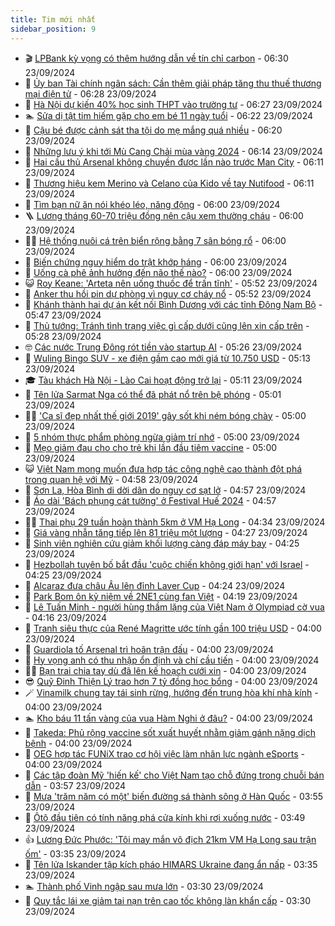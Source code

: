 ```yaml
---
title: Tim mới nhất
sidebar_position: 9
---
```


<!-- vnexpress-tin-moi-nhat:START -->
- 🎬 [LPBank kỳ vọng có thêm hướng dẫn về tín chỉ carbon](https://vnexpress.net/lpbank-ky-vong-co-them-huong-dan-ve-tin-chi-carbon-4795963.html) - 06:30 23/09/2024
- 🐎 [Ủy ban Tài chính ngân sách: Cần thêm giải pháp tăng thu thuế thương mại điện tử](https://vnexpress.net/uy-ban-tai-chinh-ngan-sach-can-them-giai-phap-tang-thu-thue-thuong-mai-dien-tu-4795992.html) - 06:28 23/09/2024
- 🦍 [Hà Nội dự kiến 40% học sinh THPT vào trường tư](https://vnexpress.net/ha-noi-du-kien-40-hoc-sinh-thpt-vao-truong-tu-4795840.html) - 06:27 23/09/2024
- 🏊 [Sửa dị tật tim hiếm gặp cho em bé 11 ngày tuổi](https://vnexpress.net/sua-di-tat-tim-hiem-gap-cho-em-be-11-ngay-tuoi-4795955.html) - 06:22 23/09/2024
- 🎊 [Cậu bé được cảnh sát tha tội do mẹ mắng quá nhiều](https://vnexpress.net/cau-be-duoc-canh-sat-thuong-tinh-tha-toi-do-me-mang-qua-nhieu-4796015.html) - 06:20 23/09/2024
- 🎃 [Những lưu ý khi tới Mù Cang Chải mùa vàng 2024](https://vnexpress.net/nhung-luu-y-khi-toi-mu-cang-chai-mua-vang-2024-4795469.html) - 06:14 23/09/2024
- 🧰 [Hai cầu thủ Arsenal không chuyền được lần nào trước Man City](https://vnexpress.net/hai-cau-thu-arsenal-khong-chuyen-duoc-lan-nao-truoc-man-city-4795827.html) - 06:11 23/09/2024
- 🔭 [Thương hiệu kem Merino và Celano của Kido về tay Nutifood](https://vnexpress.net/thuong-hieu-kem-merino-va-celano-cua-kido-ve-tay-nutifood-4796019.html) - 06:11 23/09/2024
- 🫶 [Tìm bạn nữ ăn nói khéo léo, năng động](https://vnexpress.net/tim-ban-nu-an-noi-kheo-leo-nang-dong-4795865.html) - 06:00 23/09/2024
- 🪜 [Lương tháng 60-70 triệu đồng nên cậu xem thường cháu](https://vnexpress.net/luong-thang-60-70-trieu-dong-nen-cau-xem-thuong-chau-4795828.html) - 06:00 23/09/2024
- 👨‍🏫 [Hệ thống nuôi cá trên biển rộng bằng 7 sân bóng rổ](https://vnexpress.net/he-thong-nuoi-ca-tren-bien-rong-bang-7-san-bong-ro-4795817.html) - 06:00 23/09/2024
- 🎊 [Biến chứng nguy hiểm do trật khớp háng](https://vnexpress.net/bien-chung-nguy-hiem-do-trat-khop-hang-4795985.html) - 06:00 23/09/2024
- 🎊 [Uống cà phê ảnh hưởng đến não thế nào?](https://vnexpress.net/uong-ca-phe-anh-huong-den-nao-the-nao-4795874.html) - 06:00 23/09/2024
- 😺 [Roy Keane: &#39;Arteta nên uống thuốc để trấn tĩnh&#39;](https://vnexpress.net/roy-keane-arteta-nen-uong-thuoc-de-tran-tinh-4795971.html) - 05:52 23/09/2024
- 🐘 [Anker thu hồi pin dự phòng vì nguy cơ cháy nổ](https://vnexpress.net/anker-thu-hoi-pin-du-phong-vi-nguy-co-chay-no-4795896.html) - 05:52 23/09/2024
- 🌁 [Khánh thành hai dự án kết nối Bình Dương với các tỉnh Đông Nam Bộ](https://vnexpress.net/khanh-thanh-hai-du-an-ket-noi-binh-duong-voi-cac-tinh-dong-nam-bo-4796007.html) - 05:47 23/09/2024
- 🐲 [Thủ tướng: Tránh tình trạng việc gì cấp dưới cũng lên xin cấp trên](https://vnexpress.net/thu-tuong-tranh-tinh-trang-viec-gi-cap-duoi-cung-len-xin-cap-tren-4795942.html) - 05:28 23/09/2024
- 🤓 [Các nước Trung Đông rót tiền vào startup AI](https://vnexpress.net/cac-nuoc-trung-dong-rot-tien-vao-startup-ai-4795925.html) - 05:26 23/09/2024
- 💪 [Wuling Bingo SUV - xe điện gầm cao mới giá từ 10.750 USD](https://vnexpress.net/wuling-bingo-suv-xe-dien-gam-cao-moi-gia-tu-10-750-usd-4795905.html) - 05:13 23/09/2024
- 🎓 [Tàu khách Hà Nội - Lào Cai hoạt động trở lại](https://vnexpress.net/tau-khach-ha-noi-lao-cai-hoat-dong-tro-lai-4795969.html) - 05:11 23/09/2024
- 🫣 [Tên lửa Sarmat Nga có thể đã phát nổ trên bệ phóng](https://vnexpress.net/ten-lua-sarmat-nga-co-the-da-phat-no-tren-be-phong-4795904.html) - 05:01 23/09/2024
- 🧑‍💻 [&#39;Ca sĩ đẹp nhất thế giới 2019&#39; gây sốt khi ném bóng chày](https://vnexpress.net/ca-si-dep-nhat-the-gioi-2019-gay-sot-khi-nem-bong-chay-4795736.html) - 05:00 23/09/2024
- 🐲 [5 nhóm thực phẩm phòng ngừa giảm trí nhớ](https://vnexpress.net/5-nhom-thuc-pham-phong-ngua-giam-tri-nho-4795974.html) - 05:00 23/09/2024
- 🌝 [Mẹo giảm đau cho cho trẻ khi lần đầu tiêm vaccine](https://vnexpress.net/meo-giam-dau-cho-cho-tre-khi-lan-dau-tiem-vaccine-4795946.html) - 05:00 23/09/2024
- 😺 [Việt Nam mong muốn đưa hợp tác công nghệ cao thành đột phá trong quan hệ với Mỹ](https://vnexpress.net/viet-nam-mong-muon-dua-hop-tac-cong-nghe-cao-thanh-dot-pha-trong-quan-he-voi-my-4795948.html) - 04:58 23/09/2024
- 🐎 [Sơn La, Hòa Bình di dời dân do nguy cơ sạt lở](https://vnexpress.net/son-la-hoa-binh-di-doi-dan-do-nguy-co-sat-lo-4795878.html) - 04:57 23/09/2024
- 🎡 [Áo dài &#39;Bách phụng cát tường&#39; ở Festival Huế 2024](https://vnexpress.net/ao-dai-bach-phung-cat-tuong-o-festival-hue-2024-4795998.html) - 04:57 23/09/2024
- 👨‍🏫 [Thai phụ 29 tuần hoàn thành 5km ở VM Hạ Long](https://vnexpress.net/thai-phu-29-tuan-hoan-thanh-5km-o-vm-ha-long-4795869.html) - 04:34 23/09/2024
- 🦆 [Giá vàng nhẫn tăng tiếp lên 81 triệu một lượng](https://vnexpress.net/nhan-tron-vuot-81-trieu-mot-luong-4795940.html) - 04:27 23/09/2024
- 🚦 [Sinh viên nghiên cứu giảm khối lượng càng đáp máy bay](https://vnexpress.net/sinh-vien-nghien-cuu-giam-khoi-luong-cang-dap-may-bay-4794590.html) - 04:25 23/09/2024
- 💫 [Hezbollah tuyên bố bắt đầu &#39;cuộc chiến không giới hạn&#39; với Israel](https://vnexpress.net/hezbollah-tuyen-bo-bat-dau-cuoc-chien-khong-gioi-han-voi-israel-4795810.html) - 04:25 23/09/2024
- 🎉 [Alcaraz đưa châu Âu lên đỉnh Laver Cup](https://vnexpress.net/alcaraz-dua-chau-au-len-dinh-laver-cup-4795984.html) - 04:24 23/09/2024
- 🌋 [Park Bom ôn kỷ niệm về 2NE1 cùng fan Việt](https://vnexpress.net/park-bom-on-ky-niem-ve-2ne1-cung-fan-viet-4795635.html) - 04:19 23/09/2024
- 🤖 [Lê Tuấn Minh - người hùng thầm lặng của Việt Nam ở Olympiad cờ vua](https://vnexpress.net/le-tuan-minh-nguoi-hung-tham-lang-cua-viet-nam-o-olympiad-co-vua-4795765.html) - 04:16 23/09/2024
- 🦏 [Tranh siêu thực của René Magritte ước tính gần 100 triệu USD](https://vnexpress.net/tranh-sieu-thuc-cua-rene-magritte-uoc-tinh-gan-100-trieu-usd-4795876.html) - 04:00 23/09/2024
- 🦩 [Guardiola tố Arsenal trì hoãn trận đấu](https://vnexpress.net/guardiola-to-arsenal-tri-hoan-tran-dau-4795769.html) - 04:00 23/09/2024
- 👺 [Hy vọng anh có thu nhập ổn định và chí cầu tiến](https://vnexpress.net/hy-vong-anh-co-thu-nhap-on-dinh-va-chi-cau-tien-4795866.html) - 04:00 23/09/2024
- 🧑‍🏫 [Bạn trai chia tay dù đã lên kế hoạch cưới xin](https://vnexpress.net/ban-trai-chia-tay-du-da-len-ke-hoach-cuoi-xin-4795783.html) - 04:00 23/09/2024
- 😎 [Quỹ Đinh Thiện Lý trao hơn 7 tỷ đồng học bổng](https://vnexpress.net/quy-dinh-thien-ly-trao-hon-7-ty-dong-hoc-bong-4795943.html) - 04:00 23/09/2024
- 🪄 [Vinamilk chung tay tái sinh rừng, hướng đến trung hòa khí nhà kính](https://vnexpress.net/vinamilk-chung-tay-tai-sinh-rung-huong-den-trung-hoa-khi-nha-kinh-4795941.html) - 04:00 23/09/2024
- 🏊 [Kho báu 11 tấn vàng của vua Hàm Nghi ở đâu?](https://vnexpress.net/kho-bau-11-tan-vang-cua-vua-ham-nghi-o-dau-4795912.html) - 04:00 23/09/2024
- 💃 [Takeda: Phủ rộng vaccine sốt xuất huyết nhằm giảm gánh nặng dịch bệnh](https://vnexpress.net/takeda-phu-rong-vaccine-sot-xuat-huyet-nham-giam-ganh-nang-dich-benh-4795882.html) - 04:00 23/09/2024
- 🦆 [OEG hợp tác FUNiX trao cơ hội việc làm nhân lực ngành eSports](https://vnexpress.net/oeg-hop-tac-funix-trao-co-hoi-viec-lam-nhan-luc-nganh-esports-4795500.html) - 04:00 23/09/2024
- 🎊 [Các tập đoàn Mỹ &#39;hiến kế&#39; cho Việt Nam tạo chỗ đứng trong chuỗi bán dẫn](https://vnexpress.net/cac-tap-doan-my-hien-ke-cho-viet-nam-tao-cho-dung-trong-chuoi-ban-dan-4795790.html) - 03:57 23/09/2024
- 👺 [Mưa &#39;trăm năm có một&#39; biến đường sá thành sông ở Hàn Quốc](https://vnexpress.net/mua-tram-nam-co-mot-bien-duong-sa-thanh-song-o-han-quoc-4795819.html) - 03:55 23/09/2024
- 🎡 [Ôtô đầu tiên có tính năng phá cửa kính khi rơi xuống nước](https://vnexpress.net/oto-dau-tien-co-tinh-nang-pha-cua-kinh-khi-roi-xuong-nuoc-4795856.html) - 03:49 23/09/2024
- 👍 [Lương Đức Phước: &#39;Tôi may mắn vô địch 21km VM Hạ Long sau trận ốm&#39;](https://vnexpress.net/luong-duc-phuoc-toi-may-man-vo-dich-21km-vm-ha-long-sau-tran-om-4795687.html) - 03:35 23/09/2024
- 🐎 [Tên lửa Iskander tập kích pháo HIMARS Ukraine đang ẩn nấp](https://vnexpress.net/ten-lua-iskander-tap-kich-phao-himars-ukraine-dang-an-nap-4795832.html) - 03:35 23/09/2024
- 🏊 [Thành phố Vinh ngập sau mưa lớn](https://vnexpress.net/thanh-pho-vinh-ngap-sau-mua-lon-4795868.html) - 03:30 23/09/2024
- 🦩 [Quy tắc lái xe giảm tai nạn trên cao tốc không làn khẩn cấp](https://vnexpress.net/quy-tac-lai-xe-giam-tai-nan-tren-cao-toc-khong-lan-khan-cap-4795857.html) - 03:30 23/09/2024<!-- vnexpress-tin-moi-nhat:END -->
